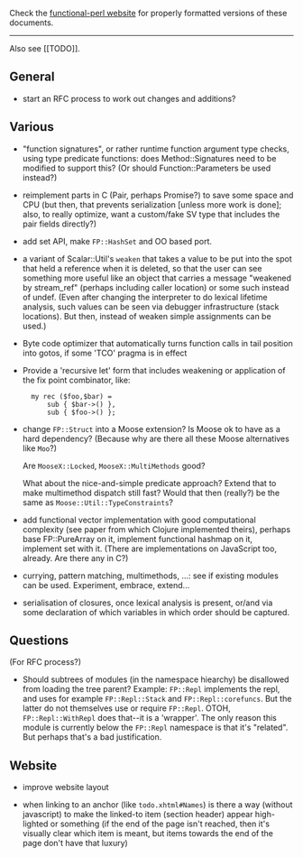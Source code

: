 Check the [functional-perl website](http://functional-perl.org/) for
properly formatted versions of these documents.

---

Also see [[TODO]].

## General

* start an RFC process to work out changes and additions?

## Various

* "function signatures", or rather runtime function argument type
  checks, using type predicate functions:
  does Method::Signatures need to be modified to support this?
  (Or should Function::Parameters be used instead?)

* reimplement parts in C (Pair, perhaps Promise?) to save some space
  and CPU (but then, that prevents serialization [unless more work is
  done]; also, to really optimize, want a custom/fake SV type that
  includes the pair fields directly?)

* add set API, make `FP::HashSet` and OO based port.

* a variant of Scalar::Util's `weaken` that takes a value to be put
  into the spot that held a reference when it is deleted, so that the
  user can see something more useful like an object that carries a
  message "weakened by stream_ref" (perhaps including caller location)
  or some such instead of undef. (Even after changing the interpreter
  to do lexical lifetime analysis, such values can be seen via
  debugger infrastructure (stack locations). But then, instead of
  weaken simple assignments can be used.)

* Byte code optimizer that automatically turns function calls in tail
  position into gotos, if some 'TCO' pragma is in effect

* Provide a 'recursive let' form that includes weakening or
  application of the fix point combinator, like:
  
        my rec ($foo,$bar) = 
            sub { $bar->() },
            sub { $foo->() };

* change `FP::Struct` into a Moose extension? Is Moose ok to have as a
  hard dependency? (Because why are there all these Moose alternatives
  like `Moo`?)

  Are `MooseX::Locked`, `MooseX::MultiMethods` good?

  What about the nice-and-simple predicate approach? Extend that to
  make multimethod dispatch still fast? Would that then (really?) be
  the same as `Moose::Util::TypeConstraints`? 

* add functional vector implementation with good computational
  complexity (see paper from which Clojure implemented theirs),
  perhaps base FP::PureArray on it, implement functional hashmap on
  it, implement set with it. (There are implementations on JavaScript
  too, already. Are there any in C?)

* currying, pattern matching, multimethods, ...: see if existing
  modules can be used. Experiment, embrace, extend...

* serialisation of closures, once lexical analysis is present, or/and
  via some declaration of which variables in which order should be
  captured.

## Questions

(For RFC process?)

* Should subtrees of modules (in the namespace hiearchy) be disallowed
  from loading the tree parent? Example: `FP::Repl` implements the
  repl, and uses for example `FP::Repl::Stack` and
  `FP::Repl::corefuncs`. But the latter do not themselves use or
  require `FP::Repl`. OTOH, `FP::Repl::WithRepl` does that--it is a
  'wrapper'. The only reason this module is currently below the
  `FP::Repl` namespace is that it's "related". But perhaps that's a
  bad justification.

## Website

* improve website layout

* when linking to an anchor (like `todo.xhtml#Names`) is there a way
  (without javascript) to make the linked-to item (section header)
  appear high-lighted or something (if the end of the page isn't
  reached, then it's visually clear which item is meant, but items
  towards the end of the page don't have that luxury)


